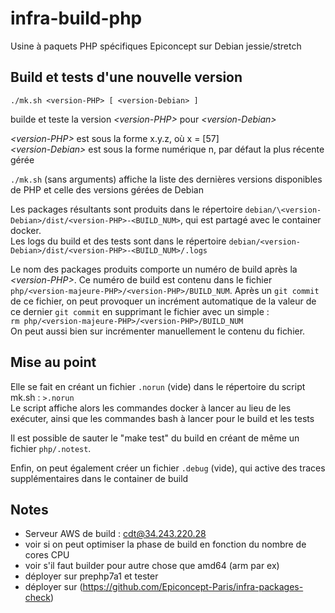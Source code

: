 # infra-build-php
Usine à paquets PHP spécifiques Epiconcept sur Debian jessie/stretch

## Build et tests d'une nouvelle version

````
./mk.sh <version-PHP> [ <version-Debian> ]
````
builde et teste la version _\<version-PHP>_ pour _\<version-Debian>_

_\<version-PHP>_ est sous la forme x.y.z, où x = [57] \
_\<version-Debian>_ est sous la forme numérique n, par défaut la plus récente gérée

````./mk.sh```` (sans arguments) affiche la liste des dernières versions disponibles de PHP et celle des versions gérées de Debian

Les packages résultants sont produits dans le répertoire ````debian/\<version-Debian>/dist/<version-PHP>-<BUILD_NUM>````, qui est partagé avec le container docker. \
Les logs du build et des tests sont dans le répertoire ````debian/<version-Debian>/dist/<version-PHP>-<BUILD_NUM>/.logs````

Le nom des packages produits comporte un numéro de build après la _\<version-PHP>_. Ce numéro de build est contenu dans le fichier ````php/<version-majeure-PHP>/<version-PHP>/BUILD_NUM````. Après un ````git commit```` de ce fichier, on peut provoquer un incrément automatique de la valeur de ce dernier ````git commit```` en supprimant le fichier avec un simple :\
````rm php/<version-majeure-PHP>/<version-PHP>/BUILD_NUM````\
On peut aussi bien sur incrémenter manuellement le contenu du fichier.


## Mise au point

Elle se fait en créant un fichier ````.norun```` (vide) dans le répertoire du script mk.sh : ````>.norun```` \
Le script affiche alors les commandes docker à lancer au lieu de les exécuter,
ainsi que les commandes bash à lancer pour le build et les tests

Il est possible de sauter le "make test" du build en créant de même un fichier ````php/.notest````.

Enfin, on peut également créer un fichier ````.debug```` (vide), qui active des traces supplémentaires dans le container de build

## Notes

* Serveur AWS de build : cdt@34.243.220.28
* voir si on peut optimiser la phase de build en fonction du nombre de cores CPU
* voir s'il faut builder pour autre chose que amd64 (arm par ex)
* déployer sur prephp7a1 et tester
* déployer sur (https://github.com/Epiconcept-Paris/infra-packages-check)
